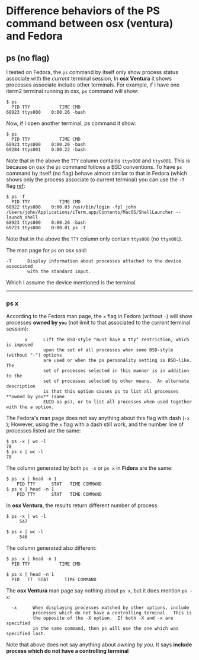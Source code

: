 

# Difference behaviors of the PS command between osx (ventura) and Fedora



## ps (no flag)

I tested on Fedora, the `ps` command by itself only show process status associate with the *current*  terminal session, In **osx Ventura** it shows processes associate include other terminals.  For example, if I have one iterm2 terminal running in osx, `ps` command will show:

```
$ ps
  PID TTY           TIME CMD
68923 ttys000    0:00.26 -bash
```

Now,  if I open another terminal, ps command it show:

```
$ ps
  PID TTY           TIME CMD
68923 ttys000    0:00.26 -bash
69284 ttys001    0:00.22 -bash
```

Note that in the above the `TTY` column contains `ttys000` and `ttys001`.  This is because on osx the `ps` command follows a BSD conventions. To have `ps` command by itself (no flag) behave almost similar to that in Fedora (which shows only the process associate to current terminal) you can use the `-T` flag [ref](https://apple.stackexchange.com/questions/300864/how-to-get-the-basic-linux-ps-functionality-in-mac): 

```
$ ps -T
  PID TTY           TIME CMD
68922 ttys000    0:00.03 /usr/bin/login -fpl john /Users/john/Applications/iTerm.app/Contents/MacOS/ShellLauncher --launch_shell
68923 ttys000    0:00.26 -bash
69723 ttys000    0:00.01 ps -T
```

Note that in the above the `TTY` column only contain `ttys000` (no `ttys001`). 

The man page for `ps` on osx said:

```
-T      Display information about processes attached to the device associated 
        with the standard input.
```

Which I assume the device mentioned is the terminal.

---

### ps x

According to the Fedora man page, the `x` flag in Fedora (without `-`) will show processes **owned by `you`** (not limit to that associated to the *current*  terminal session):

```
       x      Lift the BSD-style "must have a tty" restriction, which is imposed 
              upon the set of all processes when some BSD-style (without "-") options 
              are used or when the ps personality setting is BSD-like.  The
              set of processes selected in this manner is in addition to the 
              set of processes selected by other means.  An alternate description 
              is that this option causes ps to list all processes **owned by you** (same
              EUID as ps), or to list all processes when used together with the a option.
```

The Fedora's man page does not say anything about this flag with dash (`-x` ); However, using the `x` flag with a dash still work, and the number line of processes listed are the same:

```
$ ps -x | wc -l
78
$ ps x | wc -l
78
```

The column generated by both `ps -x` or `ps x` in **Fidora** are the same: 

```
$ ps -x | head -n 1
    PID TTY      STAT   TIME COMMAND
$ ps x | head -n 1
    PID TTY      STAT   TIME COMMAND
```

In **osx Ventura**, the results return different number of process: 

```
$ ps -x | wc -l
     547

$ ps x | wc -l
     546
```

The column generated also different:

```
$ ps -x | head -n 1
  PID TTY           TIME CMD

$ ps x | head -n 1
  PID   TT  STAT      TIME COMMAND
```

The **osx Ventura** man page say nothing about `ps x`, but it does mention `ps -x`:  

```
  -x      When displaying processes matched by other options, include 
          processes which do not have a controlling terminal.  This is 
          the opposite of the -X option.  If both -X and -x are specified
          in the same command, then ps will use the one which was specified last.
```

Note that above does not say anything about *owning by you*. It says **include process which do not have a controlling terminal** 





